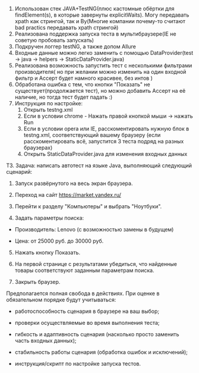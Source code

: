 1. Использован стек JAVA+TestNG(плюс кастомные обёртки для findElement(s), в которые завернуты explicitWaits). Могу передавать xpath как стрингой, так и By(Многие компании почему-то считают bad practics передавать xpath стрингой)
2. Реализована поддержка запуска теста в мультибраузере(IE не советую пробовать запускать)
3. Подкручен логгер testNG, а также допом Allure
4. Входные данные можно легко заменить с помощью DataProvider(test -> java -> helpers -> StaticDataProvider.java)
5. Реализована возможность запустить тест с несколькими фильтрами производителя(
   но при желании можно изменить на один входной фильтр и Ассерт будет намного красивее, без интов )
6. Обработана ошибка с тем, что кнопки "Показать" не существует(продолжается тест), но можно добавить Ассерт на её наличие, но тогда тест будет падать :)
7. Инструкция по настройке:
     1. Открыть testng.xml
     2. Если в условии chrome - Нажать правой кнопкой мыши -> нажать Run
     3. Если в условии opera или IE, расскоментировать нужную блок в testng.xml, соответствующий вашему браузеру
   (если расскоментировать всё, запустится 3 теста подряд на разных браузерах)
     4. Открыть StaticDataProvider.java для изменения входных данных

ТЗ. Задача: написать автотест на языке Java, выполняющий следующий сценарий:

1. Запуск развёрнутого на весь экран браузера.

2. Переход на сайт https://market.yandex.ru/

3. Перейти к разделу "Компьютеры" и выбрать "Ноутбуки".

4. Задать параметры поиска:

- Производитель: Lenovo (с возможностью замены в будущем)

- Цена: от 25000 руб. до 30000 руб.

5. Нажать кнопку Показать.

6. На первой странице с результатами убедиться, что найденные товары соответствуют заданным параметрам поиска.

7. Закрыть браузер.

Предполагается полная свобода в действиях. При оценке в обязательном порядке будут учитываться:

- работоспособность сценария в браузере на ваш выбор;

- проверки осуществляемые во время выполнения теста;

- гибкость и адаптивность сценария (насколько просто заменить часть входных данных);

- стабильность работы сценария (обработка ошибок и исключений);

- инструкция/скрипт по настройке запуска тестов.

